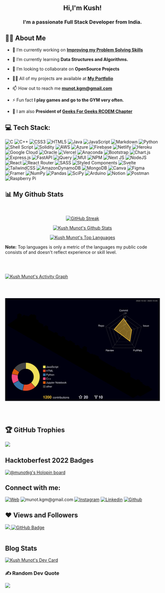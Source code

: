 <h2 align="center">Hi,I'm Kush!</h2>
<h3 align="center">I'm a passionate Full Stack Developer from India.</h3>


## 🙋‍♂️ About Me

- 🔭 I’m currently working on **[Improving my Problem Solving Skills](https://www.codechef.com/users/kushmunot)**

- 🌱 I’m currently learning **Data Structures and Algorithms.**

- 👯 I’m looking to collaborate on **OpenSource Projects**

- 👨‍💻 All of my projects are available at **[My Portfolio](https://kushmunot.netlify.app/)**

- 📫 How out to reach me **munot.kgm@gmail.com**

- ⚡ Fun fact **I play games and go to the GYM very often.**
- 🚀 I am also **President of [Geeks For Geeks RCOEM Chapter](https://gfgrcoem.netlify.app/About)**

<!-- 
## 🚀 Languages and Tools:
<p align="center"> 
    <a><img src="https://cdn.jsdelivr.net/gh/devicons/devicon/icons/c/c-original.svg" alt="C" width="40px" height="40px" /></a>
    <a><img src="https://cdn.jsdelivr.net/gh/devicons/devicon/icons/cplusplus/cplusplus-original.svg" alt="C++" width="40" height="40"/></a>
    <a href="https://www.python.org" target="_blank"> <img src="https://img.icons8.com/color/48/000000/python.png"/> </a>
    <a href="https://reactjs.org/" target="_blank"> <img src="https://img.icons8.com/color/48/000000/react-native.png"/> </a> 
    <a  target="_blank"> <img src="https://cdn.jsdelivr.net/gh/devicons/devicon/icons/materialui/materialui-original.svg" alt="MUI" width="40px" height="40px"/> </a>
    <a href="https://www.w3.org/html/" target="_blank"> <img src="https://img.icons8.com/color/48/000000/html-5.png"/> </a> 
    <a href="https://www.w3schools.com/css/" target="_blank"> <img src="https://img.icons8.com/color/48/000000/css3.png"/> </a> 
    <a href="https://getbootstrap.com" target="_blank"> <img src="https://img.icons8.com/color/48/000000/bootstrap.png"/> </a>      
    <a href="https://developer.mozilla.org/en-US/docs/Web/JavaScript" target="_blank"> <img src="https://img.icons8.com/color/48/000000/javascript.png"/> </a> 
    <a><img src="https://cdn.jsdelivr.net/gh/devicons/devicon/icons/jquery/jquery-original-wordmark.svg" alt="C" width="40" height="40"/></a>
    <a style="padding-right:8px;" href="https://nodejs.org" target="_blank"> <img src="https://img.icons8.com/color/48/000000/nodejs.png"/> </a> 
    <a style="padding-right:8px;" href="https://www.mysql.com/" target="_blank"> <img src="https://img.icons8.com/fluent/50/000000/mysql-logo.png"/> </a>
    <a href="https://www.mongodb.com/" target="_blank"> <img src="https://raw.githubusercontent.com/devicons/devicon/master/icons/mongodb/mongodb-original-wordmark.svg" alt="mongodb" width="48" height="48"/> </a> 
    <a href="https://postman.com" target="_blank"> <img src="https://www.vectorlogo.zone/logos/getpostman/getpostman-icon.svg" alt="postman" width="45" height="45"/> </a>   
    <a href="https://git-scm.com/" target="_blank"> <img src="https://img.icons8.com/color/48/000000/git.png"/> </a> 
    <a href="https://expressjs.com" target="_blank"> <img src="https://raw.githubusercontent.com/devicons/devicon/master/icons/express/express-original-wordmark.svg" alt="express" width="50px" height="50px" /> </a>
    <a  target="_blank"> <img src="https://cdn.jsdelivr.net/gh/devicons/devicon/icons/googlecloud/googlecloud-original-wordmark.svg" alt="GCloud" width="50px" height="50px"/> </a> 
    <a  target="_blank"> <img src="https://cdn.jsdelivr.net/gh/devicons/devicon/icons/figma/figma-original.svg" alt="Figma" width="50px" height="40px"/> </a>
    <a  target="_blank"> <img src="https://cdn.jsdelivr.net/gh/devicons/devicon/icons/java/java-original-wordmark.svg" alt="Java" width="50px" height="40px"/> </a>
    <a  target="_blank"> 
            <img src="https://cdn.jsdelivr.net/gh/devicons/devicon/icons/jupyter/jupyter-original-wordmark.svg"       alt="Java" width="50px" height="40px"/> </a>
    <a  target="_blank"> 
            <img src="https://cdn.jsdelivr.net/gh/devicons/devicon/icons/kaggle/kaggle-original-wordmark.svg" alt="kaggle" width="50px" height="40px"/> </a>
    <a  target="_blank"> <img src="https://cdn.jsdelivr.net/gh/devicons/devicon/icons/numpy/numpy-original-wordmark.svg" alt="Java" width="50px" height="40px"/> </a>
    <a  target="_blank"><img src="https://cdn.jsdelivr.net/gh/devicons/devicon/icons/pandas/pandas-original-wordmark.svg" alt="Java" width="50px" height="40px"/> </a>
    <a  target="_blank"><img src="https://cdn.jsdelivr.net/gh/devicons/devicon/icons/raspberrypi/raspberrypi-original.svg" alt="Java" width="50px" height="40px"/> </a>
    <a  target="_blank">
            <img src="https://cdn.jsdelivr.net/gh/devicons/devicon/icons/sass/sass-original.svg" alt="Java" width="50px" height="40px"/> </a>
    
</p> -->
## 💻 Tech Stack:
![C](https://img.shields.io/badge/c-%2300599C.svg?style=for-the-badge&logo=c&logoColor=white) ![C++](https://img.shields.io/badge/c++-%2300599C.svg?style=for-the-badge&logo=c%2B%2B&logoColor=white) ![CSS3](https://img.shields.io/badge/css3-%231572B6.svg?style=for-the-badge&logo=css3&logoColor=white) ![HTML5](https://img.shields.io/badge/html5-%23E34F26.svg?style=for-the-badge&logo=html5&logoColor=white) ![Java](https://img.shields.io/badge/java-%23ED8B00.svg?style=for-the-badge&logo=java&logoColor=white) ![JavaScript](https://img.shields.io/badge/javascript-%23323330.svg?style=for-the-badge&logo=javascript&logoColor=%23F7DF1E) ![Markdown](https://img.shields.io/badge/markdown-%23000000.svg?style=for-the-badge&logo=markdown&logoColor=white) ![Python](https://img.shields.io/badge/python-3670A0?style=for-the-badge&logo=python&logoColor=ffdd54) ![Shell Script](https://img.shields.io/badge/shell_script-%23121011.svg?style=for-the-badge&logo=gnu-bash&logoColor=white) ![Solidity](https://img.shields.io/badge/Solidity-%23363636.svg?style=for-the-badge&logo=solidity&logoColor=white) ![AWS](https://img.shields.io/badge/AWS-%23FF9900.svg?style=for-the-badge&logo=amazon-aws&logoColor=white) ![Azure](https://img.shields.io/badge/azure-%230072C6.svg?style=for-the-badge&logo=azure-devops&logoColor=white) ![Firebase](https://img.shields.io/badge/firebase-%23039BE5.svg?style=for-the-badge&logo=firebase) ![Netlify](https://img.shields.io/badge/netlify-%23000000.svg?style=for-the-badge&logo=netlify&logoColor=#00C7B7) ![Heroku](https://img.shields.io/badge/heroku-%23430098.svg?style=for-the-badge&logo=heroku&logoColor=white) ![Google Cloud](https://img.shields.io/badge/Google%20Cloud-%234285F4.svg?style=for-the-badge&logo=google-cloud&logoColor=white) ![Oracle](https://img.shields.io/badge/Oracle-F80000?style=for-the-badge&logo=oracle&logoColor=white) ![Vercel](https://img.shields.io/badge/vercel-%23000000.svg?style=for-the-badge&logo=vercel&logoColor=white) ![Anaconda](https://img.shields.io/badge/Anaconda-%2344A833.svg?style=for-the-badge&logo=anaconda&logoColor=white) ![Bootstrap](https://img.shields.io/badge/bootstrap-%23563D7C.svg?style=for-the-badge&logo=bootstrap&logoColor=white) ![Chart.js](https://img.shields.io/badge/chart.js-F5788D.svg?style=for-the-badge&logo=chart.js&logoColor=white) ![Express.js](https://img.shields.io/badge/express.js-%23404d59.svg?style=for-the-badge&logo=express&logoColor=%2361DAFB) ![FastAPI](https://img.shields.io/badge/FastAPI-005571?style=for-the-badge&logo=fastapi) ![jQuery](https://img.shields.io/badge/jquery-%230769AD.svg?style=for-the-badge&logo=jquery&logoColor=white) ![MUI](https://img.shields.io/badge/MUI-%230081CB.svg?style=for-the-badge&logo=material-ui&logoColor=white) ![NPM](https://img.shields.io/badge/NPM-%23000000.svg?style=for-the-badge&logo=npm&logoColor=white) ![Next JS](https://img.shields.io/badge/Next-black?style=for-the-badge&logo=next.js&logoColor=white) ![NodeJS](https://img.shields.io/badge/node.js-6DA55F?style=for-the-badge&logo=node.js&logoColor=white) ![React](https://img.shields.io/badge/react-%2320232a.svg?style=for-the-badge&logo=react&logoColor=%2361DAFB) ![React Router](https://img.shields.io/badge/React_Router-CA4245?style=for-the-badge&logo=react-router&logoColor=white) ![SASS](https://img.shields.io/badge/SASS-hotpink.svg?style=for-the-badge&logo=SASS&logoColor=white) ![Styled Components](https://img.shields.io/badge/styled--components-DB7093?style=for-the-badge&logo=styled-components&logoColor=white) ![Svelte](https://img.shields.io/badge/svelte-%23f1413d.svg?style=for-the-badge&logo=svelte&logoColor=white) ![TailwindCSS](https://img.shields.io/badge/tailwindcss-%2338B2AC.svg?style=for-the-badge&logo=tailwind-css&logoColor=white) ![AmazonDynamoDB](https://img.shields.io/badge/Amazon%20DynamoDB-4053D6?style=for-the-badge&logo=Amazon%20DynamoDB&logoColor=white) ![MongoDB](https://img.shields.io/badge/MongoDB-%234ea94b.svg?style=for-the-badge&logo=mongodb&logoColor=white) ![Canva](https://img.shields.io/badge/Canva-%2300C4CC.svg?style=for-the-badge&logo=Canva&logoColor=white) 	![Figma](https://img.shields.io/badge/figma-%23F24E1E.svg?style=for-the-badge&logo=figma&logoColor=white) ![Framer](https://img.shields.io/badge/Framer-black?style=for-the-badge&logo=framer&logoColor=blue) ![NumPy](https://img.shields.io/badge/numpy-%23013243.svg?style=for-the-badge&logo=numpy&logoColor=white) ![Pandas](https://img.shields.io/badge/pandas-%23150458.svg?style=for-the-badge&logo=pandas&logoColor=white) ![SciPy](https://img.shields.io/badge/SciPy-%230C55A5.svg?style=for-the-badge&logo=scipy&logoColor=%white) ![Arduino](https://img.shields.io/badge/-Arduino-00979D?style=for-the-badge&logo=Arduino&logoColor=white) ![Notion](https://img.shields.io/badge/Notion-%23000000.svg?style=for-the-badge&logo=notion&logoColor=white) ![Postman](https://img.shields.io/badge/Postman-FF6C37?style=for-the-badge&logo=postman&logoColor=white) ![Raspberry Pi](https://img.shields.io/badge/-RaspberryPi-C51A4A?style=for-the-badge&logo=Raspberry-Pi)
<br/>

## 📊 My Github Stats



  <br/>
    <p align="center">
    <a href="https://git.io/streak-stats"><img src="https://streak-stats.demolab.com?user=Kush-munot&theme=dark" alt="GitHub Streak" /></a>
    </p>
    <p align="center">
    <a href="https://github.com/Kush-munot/github-readme-stats"><img alt="Kush Munot's Github Stats" src="https://github-readme-stats-sigma-five.vercel.app/api?username=Kush-munot&show_icons=true&count_private=true&theme=react&hide_border=true&bg_color=0D1117" /></a>
    </p>
    
<p align="center">
  <a href="https://github.com/Kush-munot/github-readme-stats"><img alt="Kush Munot's Top Languages" src="https://github-readme-stats-sigma-five.vercel.app/api/top-langs/?username=Kush-munot&langs_count=8&count_private=true&layout=compact&theme=react&hide_border=true&bg_color=0D1117" /></a>
</p>

  <b>Note:</b> Top languages is only a metric of the languages my public code consists of and doesn't reflect experience or skill level.

<br/>
<br/>

<a href="https://github.com/Kush-munot/github-readme-activity-graph"><img alt="Kush Munot's Activity Graph" src="https://github-readme-activity-graph.vercel.app/graph?username=Kush-munot&bg_color=0D1117&color=5BCDEC&line=5BCDEC&point=FFFFFF&hide_border=true" /></a>

<br/>
<br/>

![](./profile-3d-contrib/profile-night-rainbow.svg)

<br/>
<br/>

## 🏆 GitHub Trophies
![](https://github-profile-trophy.vercel.app/?username=Kush-munot&theme=onedark&no-frame=false&no-bg=true&margin-w=4)

## Hacktoberfest 2022 Badges 
[![@munotkg's Holopin board](https://holopin.me/munotkg)](https://holopin.io/@munotkg)

## Connect with me:
[<img alt="Web" src="https://img.shields.io/badge/website-%23E4405F.svg?style=for-the-badge&logo=circle&logoColor=white" />](https://kushmunot.netlify.app/)
![munot.kgm@gmail.com](https://img.shields.io/badge/Gmail-D14836?style=for-the-badge&logo=gmail&logoColor=white)  [<img alt="Instagram" src="https://img.shields.io/badge/kushjain.17-%23E4405F.svg?style=for-the-badge&logo=Instagram&logoColor=white" />](https://www.instagram.com/kushjain.17/) [<img alt="Linkedin" src="https://img.shields.io/badge/LinkedIn-0077B5?style=for-the-badge&logo=linkedin&logoColor=white" />](https://www.linkedin.com/in/kush-munot/) [<img alt="Github" src="https://img.shields.io/badge/GitHub-181717.svg?style=for-the-badge&logo=GitHub&logoColor=white" />](https://github.com/Kush-munot)



## ❤ Views and Followers
<a href="https://github.com/Meghna-DAS/github-profile-views-counter">
    <img src="https://komarev.com/ghpvc/?username=Kush-munot">
</a>
<a href="https://github.com/Kush-munot?tab=followers"><img src="https://img.shields.io/github/followers/Kush-munot?label=Followers&style=social" alt="GitHub Badge"></a>
<br><br>

## Blog Stats
<a href="https://app.daily.dev/Kush_Munot"><img src="https://api.daily.dev/devcards/f365ed9a5ca342fe82fd9521a7878890.png?r=via" width="400" alt="Kush Munot's Dev Card"/></a>
### ✍️ Random Dev Quote
![](https://quotes-github-readme.vercel.app/api?type=horizontal&theme=radical)
